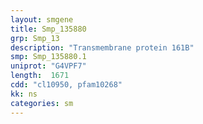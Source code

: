 ```yaml
---
layout: smgene
title: Smp_135880
grp: Smp_13
description: "Transmembrane protein 161B"
smp: Smp_135880.1
uniprot: "G4VPF7"
length:  1671
cdd: "cl10950, pfam10268"
kk: ns
categories: sm
---
```


